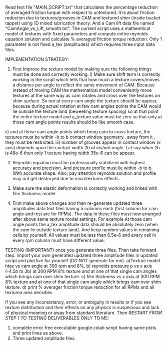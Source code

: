 Read text file "MAIN_SCRIPT.txt"  that calculates the percentage reduction of averaged friction torque with respect to untextured. It is about friction reduction due to textures/grooves in CAM and textured shim (inside bucket tappet) using 1D mixed lubrication theory.
And a Cam lift data file named "CamAngle_vs_Lift_smooth.txt". 
The current script uses a mathemtical model of textures with fixed parameters and compute entire reynolds equation solution and calculate % averaged friction torque reduction. Only 1 parameter is not fixed a_tex (amplitudes) which requires three input data files.

IMPLEMENTATION STRATEGY:

1) First Improve the texture model by making sure the following things must be done and correctly working:
 i) Make sure shift term is correctly working in the script which tells that how much a texture covers/moves a distance per angle to reflect the same movement of CAM. Because instead of moving CAM the mathematical model conveniently move textures at the same way as cam rotates and cross over the textures on shim surface. So not at every cam angle the texture should be appear, because during actual rotation at few cam angles points the CAM would lie outside the texture land (beweeting texture spacing) so at that point the entire texture model and a_texture value must be zero so that only at those cam angle points results should be like smooth case.

ii) and at those cam angle points which bring cam to cross texture, the textures must be within -b to b contact window geometry.. away from  it , they must be restricted. 
iii) number of grooves appear in contact window (x axis) depends upon the contact width 2*b at instant angle. Let say when 2*b is 48e-6 then only 1 texture having width 35e-6 can be appear. 
 
2) Reynolds equation must be professonally stabilized with highest accuracy and precision. And pressure profile must lie within -b to b. With accurate shape. Also, pay attention reynolds solution and profile may not get destoryed due to microtextures effects. 

3) Make sure the elastic deformation is correctly working and linked with film thickness model.
4) First make above changes and then re-generate updated three amplitudes data text files having 5 columns each (first column for cam angle and rest are for RPMs). The data in these files must now arranged after above same texture model settings. For example At those cam angle points the a_tex amplitude data should be absolutely zero (when the cam lie outside texture land). And keep random values in remaining cells by yourself. All values must be less then 6.5e-6 and every cell in every rpm column must have different value. 

 TESTING (IMPORTANT)
once you generate three files. Then take forward step. Import your own generated updated three amplitude files in updated script and plot live for yourself (*DO NOT* generate for me).
a)Texture model htex vs cam angle at 300 rpm and 8%.
b) reynolds pressure p vs x axis (-4.5*b to 3*b) at 300 RPM 8% texture and at one of that single cam angles which brings cam over shim texture. 
c) film thickness vs x axis at 300 RPM 8% texture and at one of that single cam angle which brings cam over shim texture. 
d) print % averager friction torque reduction for all RPMs and all texturea area densities

If you see any inconsistency, error, or ambiguity in results or if you see texture distribution and their effects on any physics is suspecious and lack of physical meaning or away from standard literature.
Then *RESTART FROM STEP 1 TO TESTING*
DELIVERABLES ONLY TO ME:
1)  complete error free executable google colab script having same plots and print lines as above.
2) Three updated amplitude files.
